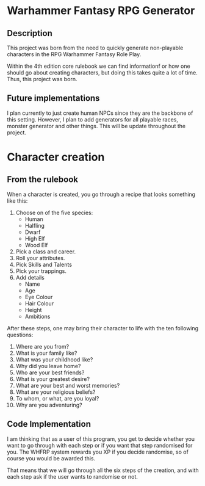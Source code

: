 # Warhammer Fantasy RPG Generator

## Description

This project was born from the need to quickly generate non-playable characters in the RPG Warhammer Fantasy Role Play.

Within the 4th edition core rulebook we can find informationf or how one should go about creating characters, but doing this takes quite a lot of time. Thus, this project was born.

## Future implementations

I plan currently to just create human NPCs since they are the backbone of this setting. However, I plan to add generators for all playable races, monster generator and other things. This will be update throughout the project.

# Character creation

## From the rulebook

When a character is created, you go through a recipe that looks something like this:

1. Choose on of the five species:
    - Human
    - Halfling
    - Dwarf
    - High Elf
    - Wood Elf
2. Pick a class and career.
3. Roll your attributes.
4. Pick Skills and Talents
5. Pick your trappings.
6. Add details
    - Name
    - Age
    - Eye Colour
    - Hair Colour
    - Height
    - Ambitions

After these steps, one may bring their character to life with the ten following questions:
1. Where are you from?
2. What is your family like?
3. What was your childhood like?
4. Why did you leave home?
5. Who are your best friends?
6. What is your greatest desire?
7. What are your best and worst memories?
8. What are your religious beliefs?
9. To whom, or what, are you loyal?
10. Why are you adventuring?

## Code Implementation

I am thinking that as a user of this program, you get to decide whether you want to go through with each step or if you want that step randomised for you. The WHFRP system rewards you XP if you decide randomise, so of course you would be awarded this.

That means that we will go through all the six steps of the creation, and with each step ask if the user wants to randomise or not.
